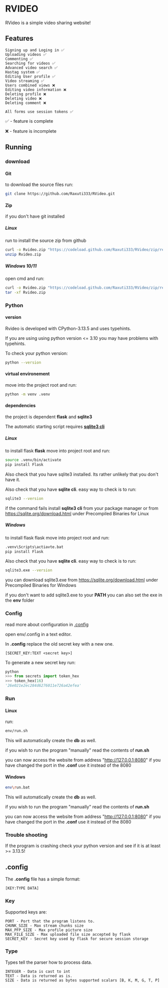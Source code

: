 # RVIDEO
RVideo is a simple video sharing website!

## Features

```
Signing up and Loging in ✅
Uploading videos ✅
Commenting ✅
Searching for videos ✅
Advanced video search ✅
Hastag system ✅
Editing User profile ✅
Video streaming ✅
Users combined views ❌
Editing video information ❌
Deleting profile ❌
Deleting video ❌
Deleting comment ❌

All forms use session tokens ✅
```

✅ - feature is complete

❌ - feature is incomplete

## Running

### download

#### Git

to download the source files run:
```sh
git clone https://github.com/Raxuti333/RVideo.git
```

#### Zip

if you don't have git installed

##### Linux

run to install the source zip from github
```sh
curl -o Rvideo.zip "https://codeload.github.com/Raxuti333/RVideo/zip/refs/heads/master"
unzip Rvideo.zip
```

##### Windows 10/11

open cmd and run:
```sh
curl -o Rvideo.zip "https://codeload.github.com/Raxuti333/RVideo/zip/refs/heads/master"
tar -xf Rvideo.zip
```

### Python

#### version
Rvideo is developed with CPython-3.13.5 and uses typehints.

If you are using using python version <= 3.10 you may have problems with typehints.

To check your python version:
```sh
python --version
```

#### virtual environement

move into the project root and run:
```sh
python -m venv .venv
```

#### dependencies

the project is dependent **flask** and **sqlite3**

The automatic starting script requires [**sqlite3 cli**](https://sqlite.org/cli.html)

##### Linux
to install flask **flask** move into project root and run:
```sh
source .venv/bin/activate
pip install Flask
```
Also check that you have sqlite3 installed. Its rather unlikely that you don't have it.

Also check that you have **sqlite cli**.
easy way to check is to run:
```sh
sqlite3 --version
```

if the command fails install **sqlite3 cli** from your package manager or from https://sqlite.org/download.html under Precompiled Binaries for Linux

##### Windows

to install flask flask move into project root and run:
```bat
.venv\Scripts\actiavte.bat
pip install Flask
```

Also check that you have **sqlite cli**.
easy way to check is to run:
```sh
sqlite3.exe --version
```

you can download sqlite3.exe from https://sqlite.org/download.html under Precompiled Binaries for Windows

if you don't want to add sqlite3.exe to your **PATH** you can also set the exe in the **env** folder

### Config

read more about configuration in [.config](#.config)

open env/.config in a text editor.

In **.config** replace the old secret key with a new one.
```
[SECRET_KEY:TEXT <secret key>]
```

To generate a new secret key run:
```py
python
>>> from secrets import token_hex
>>> token_hex(16)
'26e021e2ec284d6276011e726a42efea'
```

### Run

#### Linux

run:
```sh
env/run.sh
```
This will automatically create the **db** as well.

if you wish to run the program "manually" read the contents of **run.sh**

you can now access the website from address "http://127.0.0.1:8080"
if you have changed the port in the **.conf** use it instead of the 8080

#### Windows

```sh
env\run.bat
```
This will automatically create the **db** as well.

if you wish to run the program "manually" read the contents of **run.sh**

you can now access the website from address "http://127.0.0.1:8080"
if you have changed the port in the **.conf** use it instead of the 8080

### Trouble shooting

If the program is crashing check your python version and see if it is at least >= 3.13.5!

## .config

The **.config** file has a simple format:

```
[KEY:TYPE DATA]
```
### Key

Supported keys are:
```
PORT - Port that the program listens to.
CHUNK_SIZE - Max stream chunks size
MAX_PFP_SIZE - Max profile picture size
MAX_FILE_SIZE - Max uploaded file size accepted by flask
SECRET_KEY - Secret key used by flask for secure session storage
```

### Type

Types tell the parser how to process data.

```
INTEGER - Data is cast to int
TEXT - Data is returned as is.
SIZE - Data is returned as bytes supported scalars [B, K, M, G, T, P]
```